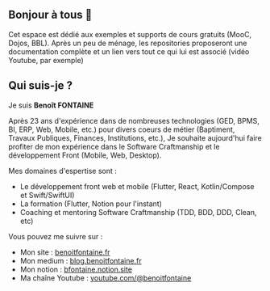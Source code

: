 ## Bonjour à tous 👋

Cet espace est dédié aux exemples et supports de cours gratuits (MooC, Dojos, BBL). Après un peu de ménage, 
les repositories proposeront une documentation complète et un lien vers tout ce qui lui est associé (vidéo Youtube, par exemple)

## Qui suis-je ?

Je suis **Benoît FONTAINE**

Après 23 ans d'expérience dans de nombreuses technologies (GED, BPMS, BI, ERP, Web, Mobile, etc.) 
pour divers coeurs de métier (Baptiment, Travaux Publiques, Finances, Institutions, etc.), 
Je souhaite aujourd'hui faire profiter de mon expérience dans le Software Craftmanship et le développement Front (Mobile, Web, Desktop).

Mes domaines d'espertise sont :
- Le développement front web et mobile (Flutter, React, Kotlin/Compose et Swift/SwiftUI)
- La formation (Flutter, Notion pour l'instant)
- Coaching et mentoring Software Craftmanship (TDD, BDD, DDD, Clean, etc)


Vous pouvez me suivre sur :
- Mon site : [benoitfontaine.fr](https://benoitfontaine.fr)
- Mon medium : [blog.benoitfontaine.fr](https://blog.benoitfontaine.fr)
- Mon notion : [bfontaine.notion.site](https://bfontaine.notion.site)
- Ma chaîne Youtube : [youtube.com/@benoitfontaine](https://www.youtube.com/@benoitfontaine)
